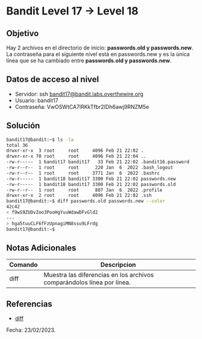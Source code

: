 # Bandit Level 17 → Level 18

## Objetivo
Hay 2 archivos en el directorio de inicio: **passwords.old y passwords.new**. La contraseña para el siguiente nivel está en passwords.new y es la única línea que se ha cambiado entre **passwords.old y passwords.new**.

## Datos de acceso al nivel
* Servidor: ssh bandit17@bandit.labs.overthewire.org
* Usuario: bandit17
* Contraseña: VwOSWtCA7lRKkTfbr2IDh6awj9RNZM5e

## Solución
``` bash 
bandit17@bandit:~$ ls -la
total 36
drwxr-xr-x  3 root     root     4096 Feb 21 22:02 .
drwxr-xr-x 70 root     root     4096 Feb 21 22:04 ..
-rw-r-----  1 bandit17 bandit17   33 Feb 21 22:02 .bandit16.password
-rw-r--r--  1 root     root      220 Jan  6  2022 .bash_logout
-rw-r--r--  1 root     root     3771 Jan  6  2022 .bashrc
-rw-r-----  1 bandit18 bandit17 3300 Feb 21 22:02 passwords.new
-rw-r-----  1 bandit18 bandit17 3300 Feb 21 22:02 passwords.old
-rw-r--r--  1 root     root      807 Jan  6  2022 .profile
drwxr-xr-x  2 root     root     4096 Feb 21 22:02 .ssh
bandit17@bandit:~$ diff passwords.old passwords.new --color
42c42
< f9wS9ZUDvZoo3PooHgYuuWdawDFvGld2
---
> hga5tuuCLF6fFzUpnagiMN8ssu9LFrdg
bandit17@bandit:~$
```

## Notas Adicionales
|Comando | Descripcion |
|-----|-------|
| diff | Muestra las diferencias en los archivos comparándolos línea por línea. |

## Referencias
* [diff](https://www.geeksforgeeks.org/diff-command-linux-examples/)

Fecha: 23/02/2023.